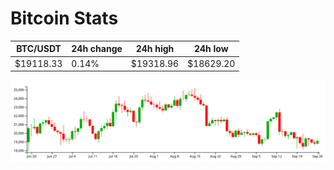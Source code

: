 # Bitcoin Stats

BTC/USDT|24h change|24h high|24h low|
|---|---|---|---|
|$19118.33|0.14%|$19318.96|$18629.20|

<img src="./chart.svg">
